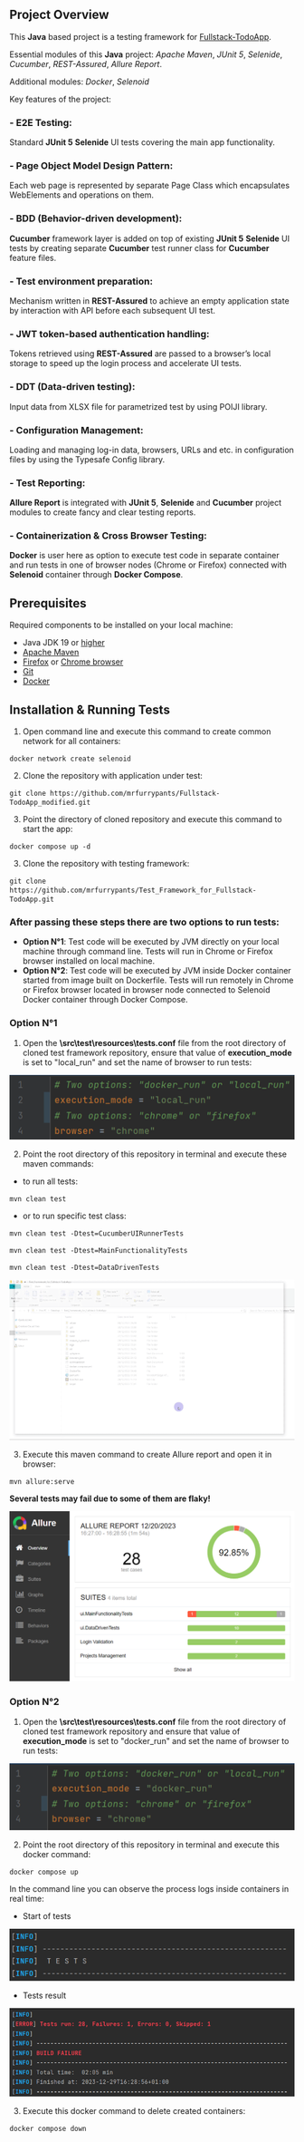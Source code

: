 ## Project Overview

This __Java__ based project is a testing framework for [Fullstack-TodoApp](https://github.com/naputami/Fullstack-TodoApp).

Essential modules of this __Java__ project: _Apache Maven_, _JUnit 5_, _Selenide_, _Cucumber_, _REST-Assured_, _Allure Report_.  

Additional modules: _Docker_, _Selenoid_

Key features of the project:

### - E2E Testing:
Standard __JUnit 5__ __Selenide__ UI tests covering the main app functionality.
### - Page Object Model Design Pattern:
Each web page is represented by separate Page Class which encapsulates WebElements and operations on them.
### - BDD (Behavior-driven development):
__Cucumber__ framework layer is added on top of existing __JUnit 5__ __Selenide__ UI tests by creating separate __Cucumber__ test runner class for __Cucumber__ feature files.
### - Test environment preparation:
Mechanism written in __REST-Assured__ to achieve an empty application state by interaction with API before each subsequent UI test.
### - JWT token-based authentication handling:
Tokens retrieved using __REST-Assured__ are passed to a browser’s local storage to speed up the login process and accelerate UI tests.
### - DDT (Data-driven testing):
Input data from XLSX file for parametrized test by using POIJI library.
### - Configuration Management:
Loading and managing log-in data, browsers, URLs and etc. in configuration files by using the Typesafe Config library.
### - Test Reporting:
__Allure Report__ is integrated with __JUnit 5__, __Selenide__ and __Cucumber__ project modules to create fancy and clear testing reports.
### - Containerization & Cross Browser Testing:
__Docker__ is user here as option to execute test code in separate container and run tests in one of browser nodes (Chrome or Firefox) connected with __Selenoid__ container through __Docker Compose__.

## Prerequisites

Required components to be installed on your local machine:

- Java JDK 19 or [higher](https://www.oracle.com/java/technologies/downloads/#jdk21-windows)
- [Apache Maven](https://maven.apache.org/download.cgi)
- [Firefox](https://www.mozilla.org/en-US/firefox/new/) or [Chrome browser](https://www.google.com/chrome/)
- [Git](https://git-scm.com/downloads)
- [Docker](https://www.docker.com/products/docker-desktop/)

## Installation & Running Tests

1. Open command line and execute this command to create common network for all containers:
```
docker network create selenoid
```
2. Clone the repository with application under test:
```
git clone https://github.com/mrfurrypants/Fullstack-TodoApp_modified.git
```
3. Point the directory of cloned repository and execute this command to start the app:
```
docker compose up -d
```
3. Clone the repository with testing framework:
```
git clone https://github.com/mrfurrypants/Test_Framework_for_Fullstack-TodoApp.git
```
### After passing these steps there are two options to run tests:
- __Option N°1__: Test code will be executed by JVM directly on your local machine through command line.
  Tests will run in Chrome or Firefox browser installed on local machine. 
- __Option N°2__: Test code will be executed by JVM inside Docker container started from image built on Dockerfile.
  Tests will run remotely in Chrome or Firefox browser located in browser node connected to Selenoid Docker container through Docker Compose.

### Option N°1
1. Open the __\src\test\resources\tests.conf__ file from the root directory of cloned test framework repository, ensure that value of __execution_mode__ is set to "local_run" and set the name of browser to run tests:

![local_run](./images_in_readme/1.png "local_run")

2. Point the root directory of this repository in terminal and execute these maven commands:
- to run all tests:
```
mvn clean test
```
- or to run specific test class:
```
mvn clean test -Dtest=CucumberUIRunnerTests
```
```
mvn clean test -Dtest=MainFunctionalityTests
```
```
mvn clean test -Dtest=DataDrivenTests
```

![local_run](./images_in_readme/record.gif "local_run")

3. Execute this maven command to create Allure report and open it in browser:
```
mvn allure:serve
```
__Several tests may fail due to some of them are flaky!__

![allure](./images_in_readme/allure.png "Several tests may fail due to some of them are flaky!")

### Option N°2
1. Open the __\src\test\resources\tests.conf__ file from the root directory of cloned test framework repository and ensure that value of __execution_mode__ is set to "docker_run" and set the name of browser to run tests:

![docker_run](./images_in_readme/2.png "docker_run")

2. Point the root directory of this repository in terminal and execute this docker command:
```
docker compose up
```
In the command line you can observe the process logs inside containers in real time:
- Start of tests

![start](./images_in_readme/start.png "start")

- Tests result

![result](./images_in_readme/results.png "results")

3. Execute this docker command to delete created containers:
```
docker compose down
```